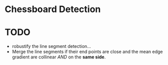# Chessboard Detection

# TODO
- robustify the line segment detection...
- Merge the line segments if their end points are close and the mean edge
  gradient are collinear *AND* on the **same side**.
